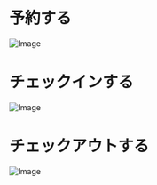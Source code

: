 # 予約する
![Image](https://github.com/user-attachments/assets/0e2d1fed-a862-462a-9b48-3a01260c6807)

# チェックインする
![Image](https://github.com/user-attachments/assets/fb6cfc7f-48aa-44d1-810f-18ba53459607)

# チェックアウトする
![Image](https://github.com/user-attachments/assets/5756c4e9-3ead-4719-a091-3406af9fe55b)

